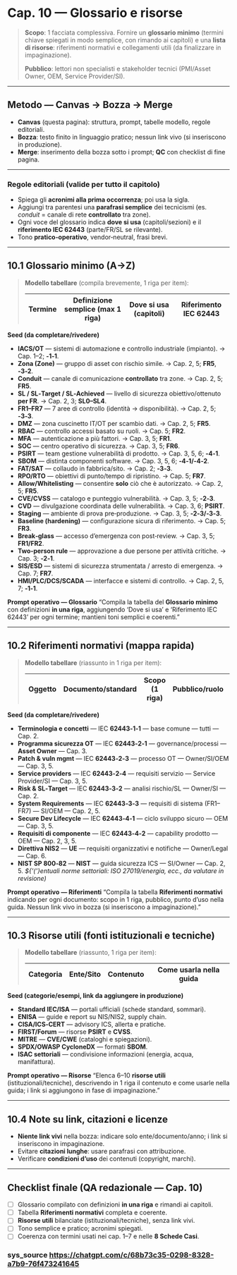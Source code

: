 # Cap. 10 — Glossario e risorse

> **Scopo**: 1 facciata complessiva. Fornire un **glossario minimo** (termini chiave spiegati in modo semplice, con rimando ai capitoli) e una **lista di risorse**: riferimenti normativi e collegamenti utili (da finalizzare in impaginazione).
>
> **Pubblico**: lettori non specialisti e stakeholder tecnici (PMI/Asset Owner, OEM, Service Provider/SI).

---

## Metodo — **Canvas → Bozza → Merge**

* **Canvas** (questa pagina): struttura, prompt, tabelle modello, regole editoriali.
* **Bozza**: testo finito in linguaggio pratico; nessun link vivo (si inseriscono in produzione).
* **Merge**: inserimento della bozza sotto i prompt; **QC** con checklist di fine pagina.

---

### Regole editoriali (valide per tutto il capitolo)

* Spiega gli **acronimi alla prima occorrenza**; poi usa la sigla.
* Aggiungi tra parentesi una **parafrasi semplice** dei tecnicismi (es. *conduit* = canale di rete **controllato** tra zone).
* Ogni voce del glossario indica **dove si usa** (capitoli/sezioni) e il **riferimento IEC 62443** (parte/FR/SL se rilevante).
* Tono **pratico‑operativo**, vendor‑neutral, frasi brevi.

---

## 10.1 Glossario minimo (A→Z)

> **Modello tabellare** (compila brevemente, 1 riga per item):
>
> | Termine | Definizione semplice (max 1 riga) | Dove si usa (capitoli) | Riferimento IEC 62443 |
> | ------- | --------------------------------- | ---------------------- | --------------------- |

**Seed (da completare/rivedere)**

* **IACS/OT** — sistemi di automazione e controllo industriale (impianto).  → Cap. 1–2; **‑1‑1**.
* **Zona (Zone)** — gruppo di asset con rischio simile.  → Cap. 2, 5; **FR5**, **‑3‑2**.
* **Conduit** — canale di comunicazione **controllato** tra zone.  → Cap. 2, 5; **FR5**.
* **SL / SL‑Target / SL‑Achieved** — livello di sicurezza obiettivo/ottenuto **per FR**.  → Cap. 2, 3; **SL0–SL4**.
* **FR1–FR7** — 7 aree di controllo (identità → disponibilità).  → Cap. 2, 5; **‑3‑3**.
* **DMZ** — zona cuscinetto IT/OT per scambio dati.  → Cap. 2, 5; **FR5**.
* **RBAC** — controllo accessi basato su ruoli.  → Cap. 5; **FR2**.
* **MFA** — autenticazione a più fattori.  → Cap. 3, 5; **FR1**.
* **SOC** — centro operativo di sicurezza.  → Cap. 3, 5; **FR6**.
* **PSIRT** — team gestione vulnerabilità di prodotto.  → Cap. 3, 5, 6; **‑4‑1**.
* **SBOM** — distinta componenti software.  → Cap. 3, 5, 6; **‑4‑1/‑4‑2**.
* **FAT/SAT** — collaudo in fabbrica/sito.  → Cap. 2; **‑3‑3**.
* **RPO/RTO** — obiettivi di punto/tempo di ripristino.  → Cap. 5; **FR7**.
* **Allow/Whitelisting** — consentire **solo** ciò che è autorizzato.  → Cap. 2, 5; **FR5**.
* **CVE/CVSS** — catalogo e punteggio vulnerabilità.  → Cap. 3, 5; **‑2‑3**.
* **CVD** — divulgazione coordinata delle vulnerabilità.  → Cap. 3, 6; **PSIRT**.
* **Staging** — ambiente di prova pre‑produzione.  → Cap. 3, 5; **‑2‑3/‑3‑3**.
* **Baseline (hardening)** — configurazione sicura di riferimento.  → Cap. 5; **FR3**.
* **Break‑glass** — accesso d’emergenza con post‑review.  → Cap. 3, 5; **FR1/FR2**.
* **Two‑person rule** — approvazione a due persone per attività critiche.  → Cap. 3; **‑2‑1**.
* **SIS/ESD** — sistemi di sicurezza strumentata / arresto di emergenza.  → Cap. 7; **FR7**.
* **HMI/PLC/DCS/SCADA** — interfacce e sistemi di controllo.  → Cap. 2, 5, 7; **‑1‑1**.

**Prompt operativo — Glossario**
“Compila la tabella del **Glossario minimo** con definizioni **in una riga**, aggiungendo ‘Dove si usa’ e ‘Riferimento IEC 62443’ per ogni termine; mantieni toni semplici e coerenti.”

---

## 10.2 Riferimenti normativi (mappa rapida)

> **Modello tabellare** (riassunto in 1 riga per item):
>
> | Oggetto | Documento/standard | Scopo (1 riga) | Pubblico/ruolo | Uso nella guida |
> | ------- | ------------------ | -------------- | -------------- | --------------- |

**Seed (da completare/rivedere)**

* **Terminologia e concetti** — IEC **62443‑1‑1** — base comune — tutti — Cap. 2.
* **Programma sicurezza OT** — IEC **62443‑2‑1** — governance/processi — **Asset Owner** — Cap. 3.
* **Patch & vuln mgmt** — IEC **62443‑2‑3** — processo OT — Owner/SI/OEM — Cap. 3, 5.
* **Service providers** — IEC **62443‑2‑4** — requisiti servizio — Service Provider/SI — Cap. 3, 5.
* **Risk & SL‑Target** — IEC **62443‑3‑2** — analisi rischio/SL — Owner/SI — Cap. 2.
* **System Requirements** — IEC **62443‑3‑3** — requisiti di sistema (FR1–FR7) — SI/OEM — Cap. 2, 5.
* **Secure Dev Lifecycle** — IEC **62443‑4‑1** — ciclo sviluppo sicuro — OEM — Cap. 3, 5.
* **Requisiti di componente** — IEC **62443‑4‑2** — capability prodotto — OEM — Cap. 2, 3, 5.
* **Direttiva NIS2** — **UE** — requisiti organizzativi e notifiche — Owner/Legal — Cap. 6.
* **NIST SP 800‑82** — **NIST** — guida sicurezza ICS — SI/Owner — Cap. 2, 5.
  *${'('}entuali norme settoriali: ISO 27019/energia, ecc., da valutare in revisione)*

**Prompt operativo — Riferimenti**
“Compila la tabella **Riferimenti normativi** indicando per ogni documento: scopo in 1 riga, pubblico, punto d’uso nella guida. Nessun link vivo in bozza (si inseriscono a impaginazione).”

---

## 10.3 Risorse utili (fonti istituzionali e tecniche)

> **Modello tabellare** (riassunto, 1 riga per item):
>
> | Categoria | Ente/Sito | Contenuto | Come usarla nella guida |
> | --------- | --------- | --------- | ----------------------- |

**Seed (categorie/esempi, link da aggiungere in produzione)**

* **Standard IEC/ISA** — portali ufficiali (schede standard, sommari).
* **ENISA** — guide e report su NIS/NIS2, supply chain.
* **CISA/ICS‑CERT** — advisory ICS, allerta e pratiche.
* **FIRST/Forum** — risorse **PSIRT** e **CVSS**.
* **MITRE** — **CVE/CWE** (cataloghi e spiegazioni).
* **SPDX/OWASP CycloneDX** — formati **SBOM**.
* **ISAC settoriali** — condivisione informazioni (energia, acqua, manifattura).

**Prompt operativo — Risorse**
“Elenca 6–10 **risorse utili** (istituzionali/tecniche), descrivendo in 1 riga il contenuto e come usarle nella guida; i link si aggiungono in fase di impaginazione.”

---

## 10.4 Note su link, citazioni e licenze

* **Niente link vivi** nella bozza: indicare solo ente/documento/anno; i link si inseriscono in impaginazione.
* Evitare **citazioni lunghe**: usare parafrasi con attribuzione.
* Verificare **condizioni d’uso** dei contenuti (copyright, marchi).

---

## Checklist finale (QA redazionale — Cap. 10)

* [ ] Glossario compilato con definizioni **in una riga** e rimandi ai capitoli.
* [ ] Tabella **Riferimenti normativi** completa e coerente.
* [ ] **Risorse utili** bilanciate (istituzionali/tecniche), senza link vivi.
* [ ] Tono semplice e pratico; acronimi spiegati.
* [ ] Coerenza con termini usati nei cap. 1–7 e nelle **8 Schede Casi**.

### sys_source https://chatgpt.com/c/68b73c35-0298-8328-a7b9-76f473241645
